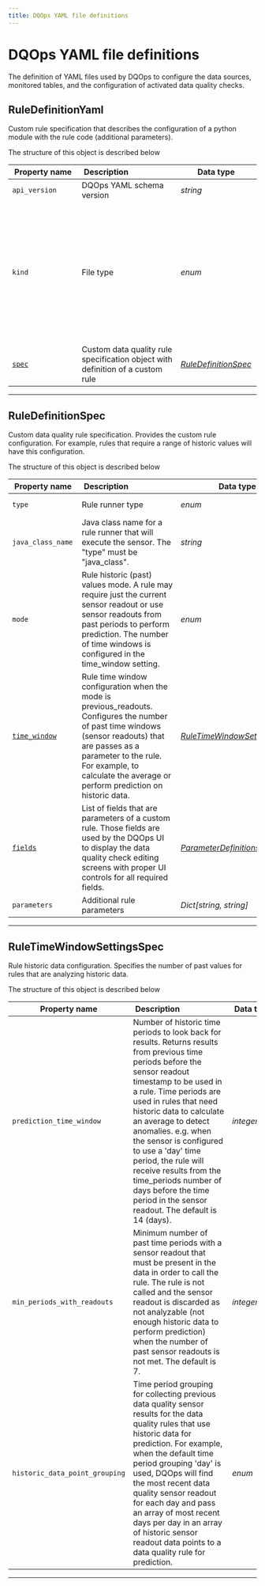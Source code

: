 ```yaml
---
title: DQOps YAML file definitions
---
```

# DQOps YAML file definitions
The definition of YAML files used by DQOps to configure the data sources, monitored tables, and the configuration of activated data quality checks.


## RuleDefinitionYaml
Custom rule specification that describes the configuration of a python module with the rule code (additional parameters).


The structure of this object is described below

|&nbsp;Property&nbsp;name&nbsp;|&nbsp;Description&nbsp;&nbsp;&nbsp;&nbsp;&nbsp;&nbsp;&nbsp;&nbsp;&nbsp;&nbsp;&nbsp;&nbsp;&nbsp;&nbsp;&nbsp;&nbsp;&nbsp;&nbsp;&nbsp;&nbsp;&nbsp;|&nbsp;Data&nbsp;type&nbsp;|&nbsp;Enum&nbsp;values&nbsp;|&nbsp;Default&nbsp;value&nbsp;|&nbsp;Sample&nbsp;values&nbsp;|
|---------------|---------------------------------|-----------|-------------|---------------|---------------|
|<span class="no-wrap-code ">`api_version`</span>|DQOps YAML schema version|*string*| |dqo/v1| |
|<span class="no-wrap-code ">`kind`</span>|File type|*enum*|*source*<br/>*table*<br/>*sensor*<br/>*provider_sensor*<br/>*rule*<br/>*check*<br/>*settings*<br/>*file_index*<br/>*dashboards*<br/>*default_schedules*<br/>*default_checks*<br/>*default_table_checks*<br/>*default_column_checks*<br/>*default_notifications*<br/>|rule| |
|<span class="no-wrap-code ">[`spec`](./RuleDefinitionYaml.md#ruledefinitionspec)</span>|Custom data quality rule specification object with definition of a custom rule|*[RuleDefinitionSpec](./RuleDefinitionYaml.md#ruledefinitionspec)*| | | |



___

## RuleDefinitionSpec
Custom data quality rule specification. Provides the custom rule configuration. For example, rules that require a range of historic values will have this configuration.


The structure of this object is described below

|&nbsp;Property&nbsp;name&nbsp;|&nbsp;Description&nbsp;&nbsp;&nbsp;&nbsp;&nbsp;&nbsp;&nbsp;&nbsp;&nbsp;&nbsp;&nbsp;&nbsp;&nbsp;&nbsp;&nbsp;&nbsp;&nbsp;&nbsp;&nbsp;&nbsp;&nbsp;|&nbsp;Data&nbsp;type&nbsp;|&nbsp;Enum&nbsp;values&nbsp;|&nbsp;Default&nbsp;value&nbsp;|&nbsp;Sample&nbsp;values&nbsp;|
|---------------|---------------------------------|-----------|-------------|---------------|---------------|
|<span class="no-wrap-code ">`type`</span>|Rule runner type|*enum*|*python*<br/>*java_class*<br/>| | |
|<span class="no-wrap-code ">`java_class_name`</span>|Java class name for a rule runner that will execute the sensor. The &quot;type&quot; must be &quot;java_class&quot;.|*string*| | | |
|<span class="no-wrap-code ">`mode`</span>|Rule historic (past) values mode. A rule may require just the current sensor readout or use sensor readouts from past periods to perform prediction. The number of time windows is configured in the time_window setting.|*enum*|*current_value*<br/>*previous_readouts*<br/>| | |
|<span class="no-wrap-code ">[`time_window`](./RuleDefinitionYaml.md#ruletimewindowsettingsspec)</span>|Rule time window configuration when the mode is previous_readouts. Configures the number of past time windows (sensor readouts) that are passes as a parameter to the rule. For example, to calculate the average or perform prediction on historic data.|*[RuleTimeWindowSettingsSpec](./RuleDefinitionYaml.md#ruletimewindowsettingsspec)*| | | |
|<span class="no-wrap-code ">[`fields`](./SensorDefinitionYaml.md#parameterdefinitionslistspec)</span>|List of fields that are parameters of a custom rule. Those fields are used by the DQOps UI to display the data quality check editing screens with proper UI controls for all required fields.|*[ParameterDefinitionsListSpec](./SensorDefinitionYaml.md#parameterdefinitionslistspec)*| | | |
|<span class="no-wrap-code ">`parameters`</span>|Additional rule parameters|*Dict[string, string]*| | | |



___

## RuleTimeWindowSettingsSpec
Rule historic data configuration. Specifies the number of past values for rules that are analyzing historic data.


The structure of this object is described below

|&nbsp;Property&nbsp;name&nbsp;|&nbsp;Description&nbsp;&nbsp;&nbsp;&nbsp;&nbsp;&nbsp;&nbsp;&nbsp;&nbsp;&nbsp;&nbsp;&nbsp;&nbsp;&nbsp;&nbsp;&nbsp;&nbsp;&nbsp;&nbsp;&nbsp;&nbsp;|&nbsp;Data&nbsp;type&nbsp;|&nbsp;Enum&nbsp;values&nbsp;|&nbsp;Default&nbsp;value&nbsp;|&nbsp;Sample&nbsp;values&nbsp;|
|---------------|---------------------------------|-----------|-------------|---------------|---------------|
|<span class="no-wrap-code ">`prediction_time_window`</span>|Number of historic time periods to look back for results. Returns results from previous time periods before the sensor readout timestamp to be used in a rule. Time periods are used in rules that need historic data to calculate an average to detect anomalies. e.g. when the sensor is configured to use a &#x27;day&#x27; time period, the rule will receive results from the time_periods number of days before the time period in the sensor readout. The default is 14 (days).|*integer*| | | |
|<span class="no-wrap-code ">`min_periods_with_readouts`</span>|Minimum number of past time periods with a sensor readout that must be present in the data in order to call the rule. The rule is not called and the sensor readout is discarded as not analyzable (not enough historic data to perform prediction) when the number of past sensor readouts is not met. The default is 7.|*integer*| | | |
|<span class="no-wrap-code ">`historic_data_point_grouping`</span>|Time period grouping for collecting previous data quality sensor results for the data quality rules that use historic data for prediction. For example, when the default time period grouping &#x27;day&#x27; is used, DQOps will find the most recent data quality sensor readout for each day and pass an array of most recent days per day in an array of historic sensor readout data points to a data quality rule for prediction.|*enum*|*year*<br/>*quarter*<br/>*month*<br/>*week*<br/>*day*<br/>*hour*<br/>*last_n_readouts*<br/>| | |



___

